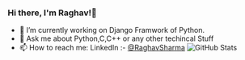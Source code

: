 ### Hi there, I'm Raghav!👋

- 🔭 I’m currently working on Django Framwork of Python.
- 💬 Ask me about Python,C,C++ or any other techincal Stuff
- 📫 How to reach me:  LinkedIn :-  [@RaghavSharma](https://www.linkedin.com/in/raghav-sharma-471336170/)
 ![GitHub Stats](https://github-readme-stats.vercel.app/api?username=Raghav324&theme=cobalt)
